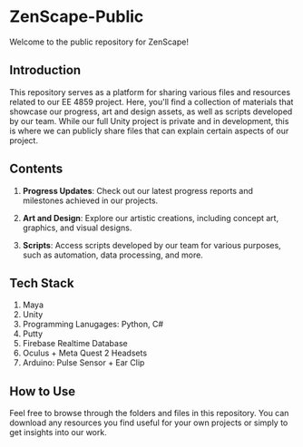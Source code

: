 # ZenScape-Public

Welcome to the public repository for ZenScape!

## Introduction

This repository serves as a platform for sharing various files and resources related to our EE 4859 project. Here, you'll find a collection of materials that showcase our progress, art and design assets, as well as scripts developed by our team. While our full Unity project is private and in development, this is where we can publicly share files that can explain certain aspects of our project.

## Contents

1. **Progress Updates**: Check out our latest progress reports and milestones achieved in our projects.

2. **Art and Design**: Explore our artistic creations, including concept art, graphics, and visual designs.

3. **Scripts**: Access scripts developed by our team for various purposes, such as automation, data processing, and more.


## Tech Stack 
1. Maya
2. Unity
3. Programming Lanugages: Python, C#
4. Putty
5. Firebase Realtime Database
6. Oculus + Meta Quest 2 Headsets
7. Arduino: Pulse Sensor + Ear Clip


## How to Use

Feel free to browse through the folders and files in this repository. You can download any resources you find useful for your own projects or simply to get insights into our work.
